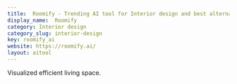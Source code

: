 ```yaml
---
title:  Roomify - Trending AI tool for Interior design and best alternatives
display_name:  Roomify
category: Interior design
category_slug: interior-design
key: roomify_ai
website: https://roomify.ai/
layout: aitool
---
```


Visualized efficient living space.

